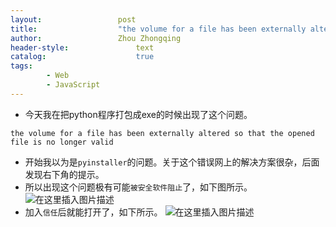 ```yaml
---
layout:					post
title:					"the volume for a file has been externally altered so that the opened file is no longer valid"
author:					Zhou Zhongqing
header-style:				text
catalog:					true
tags:
		- Web
		- JavaScript
---
```

- 今天我在把python程序打包成exe的时候出现了这个问题。
```
the volume for a file has been externally altered so that the opened file is no longer valid
```
- 开始我以为是`pyinstaller`的问题。关于这个错误网上的解决方案很杂，后面发现右下角的提示。
- 所以出现这个问题极有可能`被安全软件阻止`了，如下图所示。
![在这里插入图片描述](https://i-blog.csdnimg.cn/blog_migrate/ac36a6b8cc65d78e32b11777917be949.png)
- 加入`信任`后就能打开了，如下所示。
![在这里插入图片描述](https://i-blog.csdnimg.cn/blog_migrate/a7359364de34b9e7add6ddce4741748e.png)
